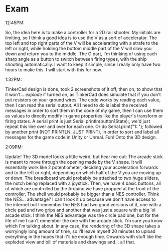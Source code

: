 # Exam
 
12:45PM:

So, the idea here is to make a controller for a 2D rail shooter. My initials are limiting, so I think a good idea is to use the V as a sort of accelerator. The top left and top right parts of the V will be accelerating with a strafe to the left or right, while holding the bottom middle part of the V will slow you down and return you to the middle. The G part, I'm thinking of using each sharp angle as a button to switch between firing types, with the ship shooting automatically. I want to keep it simple, since I really only have two hours to make this. I will start with this for now. 



1:32PM:

TinkerCad design is done, took 2 screenshots of it off, then on, to show that it won't... *explode* if turned on, as TinkerCad does simulate that if you don't put resistors on your ground wires. The code works by reading each value, then I can read the serial output. All I need to do is label the received messages in order to sort them in the code of my game, then I can use them as values to directly modify in game properties like the player's transform or firing states. A serial print is just Serial.println(button1State);, we'd just repeat this line over and over for each one. Or do Serial.print("1: "); followed by another print (NOT PRINTLN, JUST PRINT), in order to sort and label all messages for the game code in Unity or Unreal. Fun! Onto the 3D design.

2:09PM:

Update! The 3D model looks a little weird, but hear me out: The arcade stick is meant to move through the opening made by the V shape. It will essentially work like 2 potentiometer, deciding your acceleration forwards and to the left or right, depending on which half of the V you are moving up or down. The breadboard would probably be attached to two huge sliders, the notch being replaced with a joystick. Then, we have 4 basic buttons, all of which are controlled by the Arduino we have propped at the front of the controller. The shell would probably be bigger than a NES controller. Think the NES... advantage? I can't look it up because we don't have access to the internet but I remember the NES had two good versions of it, one with a circle pad and two grips and another that was just a square with a big 'ol arcade stick. I think the NES advantage was the circle pad one, but for the life of me I can't remember the one with the arcade stick. I'm sure you know which I'm talking about. In any case, the rendering of the 3D shape takes a worryingly long amount of time, so I'll leave myself 20 minutes to upload everything in the hopes that it'll be enough time. Onwards with stuff like the exploded view and bill of materials and drawings and... all that.